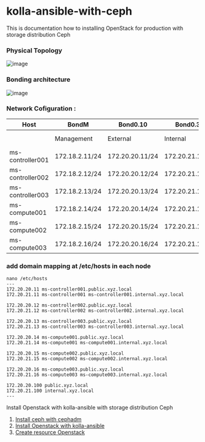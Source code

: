 # kolla-ansible-with-ceph
This is documentation how to installing OpenStack for production with storage distribution Ceph

### Physical Topology
![image](https://github.com/pahrialms/kolla-ansible-with-ceph/assets/82088448/55bc2e43-5a1f-4a04-9289-5ca6685d4e98)

### Bonding architecture
![image](https://github.com/pahrialms/kolla-ansible-with-ceph/assets/82088448/5fb0e1c3-9b69-4ae1-845f-96357505170a)

### Network Cofiguration :

| Host              | BondM          | Bond0.10        | Bond0.30        | Bond0.40        | Bond0.50        | Bond1.20        | Bond1          |
|-------------------|----------------|-----------------|-----------------|-----------------|-----------------|-----------------|----------------|
|                   | Management     | External        | Internal        | Overlay         | Storage-Cluster | Storage-Access  | FIP Network    |
| ms-controller001 | 172.18.2.11/24 | 172.20.20.11/24 | 172.20.21.11/24 | 172.20.22.11/24 | -               | 172.16.16.11/24 |
| ms-controller002 | 172.18.2.12/24 | 172.20.20.12/24 | 172.20.21.12/24 | 172.20.22.12/24 | -               | 172.16.16.12/24 |
| ms-controller003 | 172.18.2.13/24 | 172.20.20.13/24 | 172.20.21.13/24 | 172.20.22.13/24 | -               | 172.16.16.13/24 |
| ms-compute001     | 172.18.2.14/24 | 172.20.20.14/24 | 172.20.21.14/24 | 172.20.22.14/24 | 172.20.23.14/24 | 172.16.16.14/24 |
| ms-compute002     | 172.18.2.15/24 | 172.20.20.15/24 | 172.20.21.15/24 | 172.20.22.15/24 | 172.20.23.15/24 | 172.16.16.15/24 |
| ms-compute003     | 172.18.2.16/24 | 172.20.20.16/24 | 172.20.21.16/24 | 172.20.22.16/24 | 172.20.23.16/24 | 172.16.16.16/24 |

### add domain mapping at /etc/hosts in each node 
```
nano /etc/hosts
---
172.20.20.11 ms-controller001.public.xyz.local
172.20.21.11 ms-controller001 ms-controller001.internal.xyz.local

172.20.20.12 ms-controller002.public.xyz.local
172.20.21.12 ms-controller002 ms-controller002.internal.xyz.local

172.20.20.13 ms-controller003.public.xyz.local
172.20.21.13 ms-controller003 ms-controller003.internal.xyz.local

172.20.20.14 ms-compute001.public.xyz.local
172.20.21.14 ms-compute001 ms-compute001.internal.xyz.local

172.20.20.15 ms-compute002.public.xyz.local
172.20.21.15 ms-compute002 ms-compute002.internal.xyz.local

172.20.20.16 ms-compute003.public.xyz.local
172.20.21.16 ms-compute003 ms-compute003.internal.xyz.local

172.20.20.100 public.xyz.local
172.20.21.100 internal.xyz.local
---
```

Install Openstack with kolla-ansible with storage distribution Ceph

1. [Install ceph with cephadm](https://github.com/pahrialms/kolla-ansible-with-ceph/blob/main/ceph/cephadm.md)
2. [Install Openstack with kolla-ansible](https://github.com/pahrialms/kolla-ansible-with-ceph/blob/main/openstack/kolla-ansible.md)
3. [Create resource Openstack](https://github.com/pahrialms/integrate-openstack-kube/blob/main/openstack/create-resource-openstack.md)

